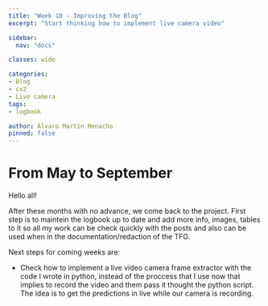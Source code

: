 ```yaml
---
title: "Week 10 - Improving the Blog"
excerpt: "Start thinking how to implement live camera video"

sidebar:
  nav: "docs"

classes: wide

categories:
- Blog
- cv2
- Live camera
tags:
- logbook

author: Álvaro Martín Menacho
pinned: false
---
```


# From May to September

Hello all!

After these months with no advance, we come back to the project.
First step is to maintein the logbook up to date and add more info, images, tables to it so all my work can be check quickly with the posts and also can be used when in the documentation/redaction of the TFG.

Next steps for coming weeks are:

- Check how to implement a live video camera frame extractor with the code I wrote in python, instead of the proccess that I use now that implies to record the video and them pass it thought the python script. The idea is to get the predictions in live while our camera is recording.
